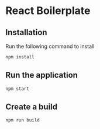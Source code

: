 # React Boilerplate

## Installation

Run the following command to install

```bash
npm install
```

## Run the application

```bash
npm start
```
## Create a build

```bash
npm run build
